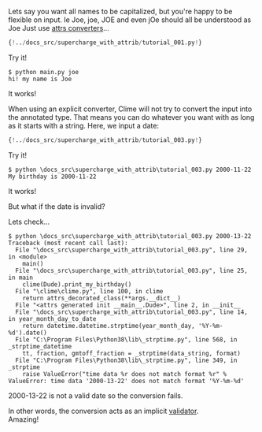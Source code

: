 Lets say you want all names to be capitalized, but you're happy to be flexible on input.
Ie Joe, joe, JOE and even jOe should all be understood as Joe
Just use [attrs converters](https://www.attrs.org/en/stable/examples.html#conversion)... 

```Python
{!../docs_src/supercharge_with_attrib/tutorial_001.py!}
```
Try it!

```console
$ python main.py joe
hi! my name is Joe
```
It works!

When using an explicit converter, Clime will not try to convert the input into the annotated type.
That means you can do whatever you want with as long as it starts with a string.
Here, we input a date:


```Python
{!../docs_src/supercharge_with_attrib/tutorial_003.py!}
```

Try it!

```console
$ python \docs_src\supercharge_with_attrib\tutorial_003.py 2000-11-22
My birthday is 2000-11-22

```
It works!

But what if the date is invalid?

Lets check...
```console
$ python \docs_src\supercharge_with_attrib\tutorial_003.py 2000-13-22
Traceback (most recent call last):
  File "\docs_src\supercharge_with_attrib\tutorial_003.py", line 29, in <module>
    main()
  File "\docs_src\supercharge_with_attrib\tutorial_003.py", line 25, in main
    clime(Dude).print_my_birthday()
  File "\clime\clime.py", line 100, in clime
    return attrs_decorated_class(**args.__dict__)
  File "<attrs generated init __main__.Dude>", line 2, in __init__
  File "\docs_src\supercharge_with_attrib\tutorial_003.py", line 14, in year_month_day_to_date
    return datetime.datetime.strptime(year_month_day, '%Y-%m-%d').date()
  File "C:\Program Files\Python38\lib\_strptime.py", line 568, in _strptime_datetime
    tt, fraction, gmtoff_fraction = _strptime(data_string, format)
  File "C:\Program Files\Python38\lib\_strptime.py", line 349, in _strptime
    raise ValueError("time data %r does not match format %r" %
ValueError: time data '2000-13-22' does not match format '%Y-%m-%d'
```
2000-13-22 is not a valid date so the conversion fails.

In other words, the conversion acts as an implicit [validator](../validators/).  
Amazing!


